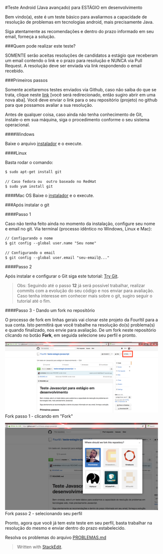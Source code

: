 #Teste Android (Java avançado) para ESTÁGIO em desenvolvimento


Bem vindo(a), este é um teste básico para avaliarmos a capacidade de resolução de problemas em tecnologias android, mais precisamente Java.

Siga atentamente as recomendações e dentro do prazo informado em seu email, forneça a solução.

###Quem pode realizar este teste?

SOMENTE serão aceitas resoluções de candidatos a estágio que receberam um email contendo o link e o prazo para resolução e NUNCA via Pull Request. A resolução deve ser enviada via link respondendo o email recebido.


###Primeiros passos

Somente aceitaremos testes enviados via Github, caso não saiba do que se trata, clique neste [link](https://github.com/) [você será redirecionado, então sugiro abrir em uma nova aba]. Você deve enviar o link para o seu repositório (projeto) no github para que possamos avaliar a sua resolução.

Antes de qualquer coisa, caso ainda não tenha conhecimento de Git, instale-o em sua máquina, siga o procedimento conforme o seu sistema operacional.

####Windows

Baixe o arquivo [instalador](https://git-scm.com/download/win) e o execute.

####Linux

Basta rodar o comando:
```shell
$ sudo apt-get install git

// Caso fedora ou  outro baseado no RedHat
$ sudo yum install git
```

####Mac OS
Baixe o [instalador](http://git-scm.com/download/mac) e o execute.

###Após instalar o git

####Passo 1

Caso não tenha feito ainda no momento da instalação, configure seu nome e email no git.
Via terminal (processo idêntico no Windows, Linux e Mac):

```shell
// Configurando o nome
$ git config --global user.name "Seu nome"

// Configurando o email
$ git config --global user.email "seu-email@..."
```


####Passo 2

Após instalar e configurar o Git siga este tutorial: [Try Git](https://try.github.io/levels/1/challenges/1). 

>Obs: Seguindo até o passo **12** já será possível trabalhar, realizar commits com a evolução do seu código e nos enviar para avaliação. Caso tenha interesse em conhecer mais sobre o git, sugiro seguir o tutorial até o fim.


####Passo 3 - Dando um fork no repositório

O processo de fork em linhas gerais vai clonar este projeto da FourItil para a sua conta. Isto permitirá que você trabalhe na resolução do(s) problema(s) e quando finalizado, nos envie para avaliação. De um fork neste repositório clicando no botão **Fork**, em seguida selecione seu perfil e pronto.

![clicando em "Fork"](https://github.com/FourItil/teste-estagio-javascript/blob/master/images/fork-1.png?raw=true)
Fork passo 1 - clicando em "Fork"


![selecionando seu perfil](https://github.com/FourItil/teste-estagio-javascript/blob/master/images/fork-2.png?raw=true)
Fork passo 2 - selecionando seu perfil


Pronto, agora que você já tem este teste em seu perfil, basta trabalhar na resolução do mesmo e enviar dentro do prazo estabelecido.

Resolva os problemas do arquivo [PROBLEMAS.md](https://github.com/FourItil/teste-estagio-javascript/blob/master/PROBLEMAS.md)




> Written with [StackEdit](https://stackedit.io/).


